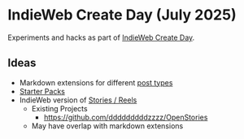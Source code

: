 # IndieWeb Create Day (July 2025)

Experiments and hacks as part of [IndieWeb Create Day](https://events.indieweb.org/2025/07/indieweb-create-day-3q2PTCbGioi9).

## Ideas

- Markdown extensions for different [post types](https://indieweb.org/posts#Types_of_Posts)
- [Starter Packs](https://www.lqdev.me/feed/starter)
- IndieWeb version of [Stories / Reels](https://indieweb.org/story)
    - Existing Projects
        - https://github.com/dddddddddzzzz/OpenStories
    - May have overlap with markdown extensions